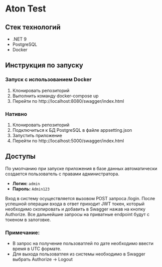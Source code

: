 # Aton Test
## Стек технологий
- .NET 9
- PostgreSQL
- Docker

## Инструкция по запуску
### Запуск с использованием Docker
1. Клонировать репозиторий
2. Выполнить команду docker-compose up
3. Перейти по http://localhost:8080/swagger/index.html

### Нативно
1. Клонировать репозиторий
2. Подключиться к БД PostgreSQL в файле appsetting.json
3. Запустить приложение
4. Перейти по http://localhost:5000/swagger/index.html

## Доступы

По умолчанию при запуске приложения в базе данных автоматически создается пользователь с правами администратора.

- **Логин:** `admin`
- **Пароль:** `Admin123`

Вход в систему осуществляется вызовом POST запроса /login.
После успешной операции входа в ответ приходит JWT токен, который необходимо скопировать
и добавить в Swagger нажав на кнопку  Authorize. Все дальнейшие запросы на приватные endpoint будут 
с токеном в залоговке.

### Примечание:
- В запрос на получение пользоватлей по дате необходимо ввести время в UTC формате.
- Для выхода пользоватлея из системы необходимо в Swagger выбрать Authorize -> Logout